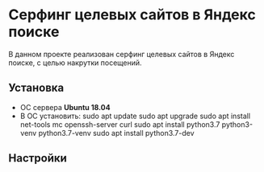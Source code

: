 # Серфинг целевых сайтов в Яндекс поиске

В данном проекте реализован серфинг целевых сайтов в Яндекс поиске, с целью накрутки посещений.

## Установка

- ОС сервера **Ubuntu 18.04**
- В ОС установить:
  sudo apt update
  sudo apt upgrade
  sudo apt install net-tools mc openssh-server curl
  sudo apt install python3.7 python3-venv python3.7-venv
  sudo apt install python3.7-dev


## Настройки

